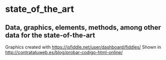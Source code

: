 # state_of_the_art
Data, graphics, elements, methods, among other data for the state-of-the-art 
--
Graphics created with https://jsfiddle.net/user/dashboard/fiddles/
Shown in http://contratatuweb.es/blog/probar-codigo-html-online/
